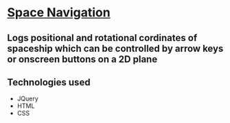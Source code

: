 # [Space Navigation](https://yashkarnik.github.io/Space-Invader/)
## Logs positional and rotational cordinates of spaceship which can be controlled by arrow keys or onscreen buttons on a 2D plane
## Technologies used
* JQuery
* HTML
* CSS

